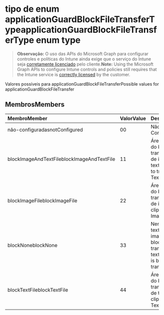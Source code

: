 # <a name="applicationguardblockfiletransfertype-enum-type"></a><span data-ttu-id="d725a-101">tipo de enum applicationGuardBlockFileTransferType</span><span class="sxs-lookup"><span data-stu-id="d725a-101">applicationGuardBlockFileTransferType enum type</span></span>

> <span data-ttu-id="d725a-102">**Observação:** O uso das APIs do Microsoft Graph para configurar controles e políticas do Intune ainda exige que o serviço do Intune seja [corretamente licenciado](https://go.microsoft.com/fwlink/?linkid=839381) pelo cliente.</span><span class="sxs-lookup"><span data-stu-id="d725a-102">**Note:** Using the Microsoft Graph APIs to configure Intune controls and policies still requires that the Intune service is [correctly licensed](https://go.microsoft.com/fwlink/?linkid=839381) by the customer.</span></span>

<span data-ttu-id="d725a-103">Valores possíveis para applicationGuardBlockFileTransfer</span><span class="sxs-lookup"><span data-stu-id="d725a-103">Possible values for applicationGuardBlockFileTransfer</span></span>
## <a name="members"></a><span data-ttu-id="d725a-104">Membros</span><span class="sxs-lookup"><span data-stu-id="d725a-104">Members</span></span>
|<span data-ttu-id="d725a-105">Membro</span><span class="sxs-lookup"><span data-stu-id="d725a-105">Member</span></span>|<span data-ttu-id="d725a-106">Valor</span><span class="sxs-lookup"><span data-stu-id="d725a-106">Value</span></span>|<span data-ttu-id="d725a-107">Descrição</span><span class="sxs-lookup"><span data-stu-id="d725a-107">Description</span></span>|
|:---|:---|:---|
|<span data-ttu-id="d725a-108">não-configuradas</span><span class="sxs-lookup"><span data-stu-id="d725a-108">notConfigured</span></span>|<span data-ttu-id="d725a-109">0</span><span class="sxs-lookup"><span data-stu-id="d725a-109">0</span></span>|<span data-ttu-id="d725a-110">Não configurado</span><span class="sxs-lookup"><span data-stu-id="d725a-110">Not Configured</span></span>|
|<span data-ttu-id="d725a-111">blockImageAndTextFile</span><span class="sxs-lookup"><span data-stu-id="d725a-111">blockImageAndTextFile</span></span>|<span data-ttu-id="d725a-112">1</span><span class="sxs-lookup"><span data-stu-id="d725a-112">1</span></span>|<span data-ttu-id="d725a-113">Área de transferência do bloco para transferir um arquivo de imagem e texto</span><span class="sxs-lookup"><span data-stu-id="d725a-113">Block clipboard to transfer Image and Text file</span></span>|
|<span data-ttu-id="d725a-114">blockImageFile</span><span class="sxs-lookup"><span data-stu-id="d725a-114">blockImageFile</span></span>|<span data-ttu-id="d725a-115">2</span><span class="sxs-lookup"><span data-stu-id="d725a-115">2</span></span>|<span data-ttu-id="d725a-116">Área de transferência do bloco para transferir um arquivo de imagem</span><span class="sxs-lookup"><span data-stu-id="d725a-116">Block clipboard to transfer Image file</span></span>|
|<span data-ttu-id="d725a-117">blockNone</span><span class="sxs-lookup"><span data-stu-id="d725a-117">blockNone</span></span>|<span data-ttu-id="d725a-118">3</span><span class="sxs-lookup"><span data-stu-id="d725a-118">3</span></span>|<span data-ttu-id="d725a-119">Nenhum arquivo de texto ou arquivo de imagem seja bloqueado para transferir</span><span class="sxs-lookup"><span data-stu-id="d725a-119">Neither of text file or image file is blocked from transferring</span></span>|
|<span data-ttu-id="d725a-120">blockTextFile</span><span class="sxs-lookup"><span data-stu-id="d725a-120">blockTextFile</span></span>|<span data-ttu-id="d725a-121">4</span><span class="sxs-lookup"><span data-stu-id="d725a-121">4</span></span>|<span data-ttu-id="d725a-122">Área de transferência do bloco para transferir um arquivo de texto</span><span class="sxs-lookup"><span data-stu-id="d725a-122">Block clipboard to transfer Text file</span></span>|




